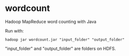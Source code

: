 wordcount
=========

Hadoop MapReduce word counting with Java

Run with:

    hadoop jar wordcount.jar "input_folder" "output_folder"

"input_folder" and "output_folder" are folders on HDFS.